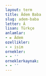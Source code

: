 ```yaml
---
layout: term
title: Âdem Baba
slug: adem-baba
letter: Â
lisan: Türkçe
anlamlar:
- ► Âdem
ozellikler:
- - isim
ornekler:
- - ''
orneklerkaynak:
- - ''
---
```

